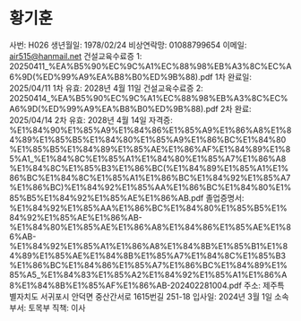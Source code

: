 # 황기훈

사번: H026
생년월일: 1978/02/24
비상연락망: 01088799654
이메일: air515@hanmail.net
건설교육수료증 1: 20250411_%EA%B5%90%EC%9C%A1%EC%88%98%EB%A3%8C%EC%A6%9D(%ED%99%A9%EA%B8%B0%ED%9B%88).pdf
1차 완료일: 2025/04/11
1차 유효: 2028년 4월 11일
건설교육수료증 2: 20250414_%EA%B5%90%EC%9C%A1%EC%88%98%EB%A3%8C%EC%A6%9D(%ED%99%A9%EA%B8%B0%ED%9B%88).pdf
2차 완료: 2025/04/14
2차 유효: 2028년 4월 14일
자격증: %E1%84%90%E1%85%A9%E1%84%86%E1%85%A9%E1%86%A8%E1%84%89%E1%85%B5%E1%84%80%E1%85%A9%E1%86%BC%E1%84%80%E1%85%B5%E1%84%89%E1%85%AE%E1%86%AF%E1%84%89%E1%85%A1_%E1%84%8C%E1%85%A1%E1%84%80%E1%85%A7%E1%86%A8%E1%84%8C%E1%85%B3%E1%86%BC(%E1%84%89%E1%85%A1%E1%86%BC%E1%84%8C%E1%85%A1%E1%86%BC%E1%84%92%E1%85%A7%E1%86%BC)%E1%84%92%E1%85%AA%E1%86%BC%E1%84%80%E1%85%B5%E1%84%92%E1%85%AE%E1%86%AB.pdf
졸업증명서: %E1%84%92%E1%85%AA%E1%86%BC%E1%84%80%E1%85%B5%E1%84%92%E1%85%AE%E1%86%AB-%E1%84%80%E1%85%AE%E1%86%A8%E1%84%86%E1%85%AE%E1%86%AB-%E1%84%92%E1%85%A1%E1%86%A8%E1%84%8B%E1%85%B1%E1%84%89%E1%85%AE%E1%84%8B%E1%85%A7%E1%84%8C%E1%85%B3%E1%86%BC%E1%84%86%E1%85%A7%E1%86%BC%E1%84%89%E1%85%A5_%E1%84%83%E1%85%A2%E1%84%92%E1%85%A1%E1%86%A8%E1%84%8B%E1%85%AF%E1%86%AB-202402281004.pdf
주소: 제주특별자치도 서귀포시 안덕면 중산간서로 1615번길 251-18
입사일: 2024년 3월 1일
소속부서: 토목부
직책: 이사